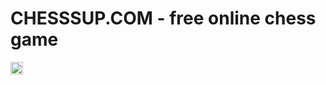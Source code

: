# CHESSSUP.COM - free online chess game

<img src="../master/images/knight.png" width='20px' height='20px' />

